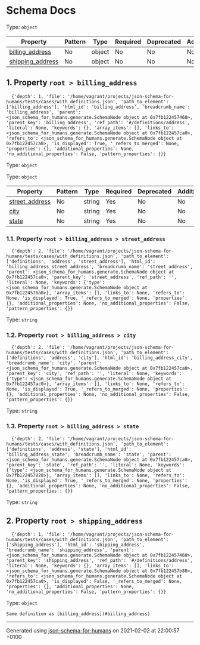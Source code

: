 

# Schema Docs

Type: `object`

| Property | Pattern | Type | Required | Deprecated | Additional | Description |
| -------- | ------- | ---- | -------- | ---------- | ---------- | ----------- |
| [billing_address](#billing_address)|No|object|No|No| No|-|
| [shipping_address](#shipping_address)|No|object|No|No| No|-|

##  <a name="billing_address"></a>1.  Property `root > billing_address`

      {'depth': 1, 'file': '/home/vagrant/projects/json-schema-for-humans/tests/cases/with_definitions.json', 'path_to_element': ['billing_address'], 'html_id': 'billing_address', 'breadcrumb_name': 'billing_address', 'parent': <json_schema_for_humans.generate.SchemaNode object at 0x7fb122457460>, 'parent_key': 'billing_address', 'ref_path': '#/definitions/address', 'literal': None, 'keywords': {}, 'array_items': [], 'links_to': <json_schema_for_humans.generate.SchemaNode object at 0x7fb122457ca0>, 'refers_to': <json_schema_for_humans.generate.SchemaNode object at 0x7fb122457ca0>, 'is_displayed': True, '_refers_to_merged': None, 'properties': {}, 'additional_properties': None, 'no_additional_properties': False, 'pattern_properties': {}}

Type: `object`

Type: `object`

| Property | Pattern | Type | Required | Deprecated | Additional | Description |
| -------- | ------- | ---- | -------- | ---------- | ---------- | ----------- |
| [street_address](#billing_address_street_address)|No|string|Yes|No| No|-|
| [city](#billing_address_city)|No|string|Yes|No| No|-|
| [state](#billing_address_state)|No|string|Yes|No| No|-|

###  <a name="billing_address_street_address"></a>1.1.  Property `root > billing_address > street_address`

      {'depth': 2, 'file': '/home/vagrant/projects/json-schema-for-humans/tests/cases/with_definitions.json', 'path_to_element': ['definitions', 'address', 'street_address'], 'html_id': 'billing_address_street_address', 'breadcrumb_name': 'street_address', 'parent': <json_schema_for_humans.generate.SchemaNode object at 0x7fb122457ca0>, 'parent_key': 'street_address', 'ref_path': '', 'literal': None, 'keywords': {'type': <json_schema_for_humans.generate.SchemaNode object at 0x7fb1224576a0>}, 'array_items': [], 'links_to': None, 'refers_to': None, 'is_displayed': True, '_refers_to_merged': None, 'properties': {}, 'additional_properties': None, 'no_additional_properties': False, 'pattern_properties': {}}

Type: `string`

###  <a name="billing_address_city"></a>1.2.  Property `root > billing_address > city`

      {'depth': 2, 'file': '/home/vagrant/projects/json-schema-for-humans/tests/cases/with_definitions.json', 'path_to_element': ['definitions', 'address', 'city'], 'html_id': 'billing_address_city', 'breadcrumb_name': 'city', 'parent': <json_schema_for_humans.generate.SchemaNode object at 0x7fb122457ca0>, 'parent_key': 'city', 'ref_path': '', 'literal': None, 'keywords': {'type': <json_schema_for_humans.generate.SchemaNode object at 0x7fb122457ac0>}, 'array_items': [], 'links_to': None, 'refers_to': None, 'is_displayed': True, '_refers_to_merged': None, 'properties': {}, 'additional_properties': None, 'no_additional_properties': False, 'pattern_properties': {}}

Type: `string`

###  <a name="billing_address_state"></a>1.3.  Property `root > billing_address > state`

      {'depth': 2, 'file': '/home/vagrant/projects/json-schema-for-humans/tests/cases/with_definitions.json', 'path_to_element': ['definitions', 'address', 'state'], 'html_id': 'billing_address_state', 'breadcrumb_name': 'state', 'parent': <json_schema_for_humans.generate.SchemaNode object at 0x7fb122457ca0>, 'parent_key': 'state', 'ref_path': '', 'literal': None, 'keywords': {'type': <json_schema_for_humans.generate.SchemaNode object at 0x7fb122457820>}, 'array_items': [], 'links_to': None, 'refers_to': None, 'is_displayed': True, '_refers_to_merged': None, 'properties': {}, 'additional_properties': None, 'no_additional_properties': False, 'pattern_properties': {}}

Type: `string`

##  <a name="shipping_address"></a>2.  Property `root > shipping_address`

      {'depth': 1, 'file': '/home/vagrant/projects/json-schema-for-humans/tests/cases/with_definitions.json', 'path_to_element': ['shipping_address'], 'html_id': 'shipping_address', 'breadcrumb_name': 'shipping_address', 'parent': <json_schema_for_humans.generate.SchemaNode object at 0x7fb122457460>, 'parent_key': 'shipping_address', 'ref_path': '#/definitions/address', 'literal': None, 'keywords': {}, 'array_items': [], 'links_to': <json_schema_for_humans.generate.SchemaNode object at 0x7fb122457b80>, 'refers_to': <json_schema_for_humans.generate.SchemaNode object at 0x7fb122457ca0>, 'is_displayed': False, '_refers_to_merged': None, 'properties': {}, 'additional_properties': None, 'no_additional_properties': False, 'pattern_properties': {}}

Type: `object`

    Same definition as [billing_address](#billing_address)

----------------------------------------------------------------------------------------------------------------------------
Generated using [json-schema-for-humans](https://github.com/coveooss/json-schema-for-humans) on 2021-02-02 at 22:00:57 +0100